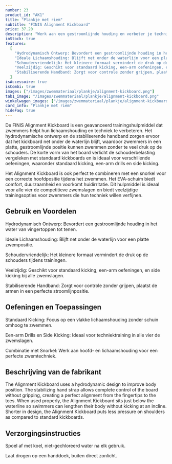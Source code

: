 ```yaml
---
number: 23
product_id: "AK1"
title: "Plankje met riem"
subtitle: "FINIS Alignment Kickboard"
price: 37.20
description: "Werk aan een gestroomlijnde houding en verbeter je techniek met de FINIS Alignment Kickboard. Dit kickboard, ontworpen voor minimale belasting op de schouders, bevordert een ideale uitlijning van het lichaam van vingertoppen tot tenen."
inStock: true
features:
  [
    "Hydrodynamisch Ontwerp: Bevordert een gestroomlijnde houding in het water van vingertoppen tot tenen.",
    "Ideale Lichaamshouding: Blijft net onder de waterlijn voor een platte zwempositie.",
    "Schoudervriendelijk: Het kleinere formaat vermindert de druk op de schouders tijdens trainingen.",
    "Veelzijdig: Geschikt voor standaard kicking, een-arm oefeningen, en side kicking bij alle zwemslagen.",
    "Stabiliserende Handband: Zorgt voor controle zonder grijpen, plaatst de armen in een perfecte stroomlijnpositie.",
  ]
isAccessoire: true
isCombi: true
images: ["/images/zwemmateriaal/plankje/alignment-kickboard.png"]
tab1_image: "/images/zwemmateriaal/plankje/alignment-kickboard.png"
winkelwagen_images: ["/images/zwemmateriaal/plankje/alignment-kickboard.png"]
card_info: "Plankje met riem"
hideFaq: true
---
```


De FINIS Alignment Kickboard is een geavanceerd trainingshulpmiddel dat zwemmers helpt hun lichaamshouding en techniek te verbeteren. Het hydrodynamische ontwerp en de stabiliserende handband zorgen ervoor dat het kickboard net onder de waterlijn blijft, waardoor zwemmers in een platte, gestroomlijnde positie kunnen zwemmen zonder te veel druk op de schouders. De korte vorm van het board verlicht de schouderbelasting vergeleken met standaard kickboards en is ideaal voor verschillende oefeningen, waaronder standaard kicking, een-arm drills en side kicking.

Het Alignment Kickboard is ook perfect te combineren met een snorkel voor een correcte hoofdpositie tijdens het zwemmen. Het EVA-schuim biedt comfort, duurzaamheid en voorkomt huidirritatie. Dit hulpmiddel is ideaal voor alle vier de competitieve zwemslagen en biedt veelzijdige trainingsopties voor zwemmers die hun techniek willen verfijnen.

## Gebruik en Voordelen

Hydrodynamisch Ontwerp: Bevordert een gestroomlijnde houding in het water van vingertoppen tot tenen.

Ideale Lichaamshouding: Blijft net onder de waterlijn voor een platte zwempositie.

Schoudervriendelijk: Het kleinere formaat vermindert de druk op de schouders tijdens trainingen.

Veelzijdig: Geschikt voor standaard kicking, een-arm oefeningen, en side kicking bij alle zwemslagen.

Stabiliserende Handband: Zorgt voor controle zonder grijpen, plaatst de armen in een perfecte stroomlijnpositie.

## Oefeningen en Toepassingen

Standaard Kicking: Focus op een vlakke lichaamshouding zonder schuin omhoog te zwemmen.

Een-arm Drills en Side Kicking: Ideaal voor techniektraining in alle vier de zwemslagen.

Combinatie met Snorkel: Werk aan hoofd- en lichaamshouding voor een perfecte zwemtechniek.

## Beschrijving van de fabrikant

The Alignment Kickboard uses a hydrodynamic design to improve body position. The stabilizing hand strap allows complete control of the board without gripping, creating a perfect alignment from the fingertips to the toes. When used properly, the Alignment Kickboard sits just below the waterline so swimmers can lengthen their body without kicking at an incline. Shorter in design, the Alignment Kickboard puts less pressure on shoulders as compared to standard kickboards.

## Verzorgingsinstructies

Spoel af met koel, niet-gechloreerd water na elk gebruik.

Laat drogen op een handdoek, buiten direct zonlicht.
